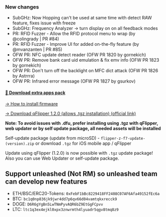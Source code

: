 ### New changes
* SubGHz: Now Hopping can't be used at same time with detect RAW feature, fixes issue with freeze 
* SubGHz: Frequency Analyzer -> turn display on on all feedback modes
* PR: RFID Fuzzer - Allow the RFID protocol menu to wrap (by @colingrady | PR #84)
* PR: RFID Fuzzer - Improve UI for added on-the-fly feature (by @mvanzanten | PR #85)
* OFW PR: NFC update detect reader (OFW PR 1820 by gornekich)
* OFW PR: Remove bank card uid emulation & fix emv info (OFW PR 1823 by gornekich)
* OFW PR: Don't turn off the backlight on MFC dict attack (OFW PR 1826 by Astrrra)
* OFW PR: Infrared error message (OFW PR 1827 by gsurkov)

#### [🎲 Download extra apps pack](https://download-directory.github.io/?url=https://github.com/UberGuidoZ/Flipper/tree/main/Applications/Unleashed)

[-> How to install firmware](https://github.com/Eng1n33r/flipperzero-firmware/blob/dev/documentation/HowToInstall.md)

[-> Download qFlipper 1.2.0 (allows .tgz installation) (official link)](https://update.flipperzero.one/builds/qFlipper/1.2.0/)

**Note: To avoid issues with .dfu, prefer installing using .tgz with qFlipper, web updater or by self update package, all needed assets will be installed**

Self-update package (update from microSD) - `flipper-z-f7-update-(version).zip` or download `.tgz` for iOS mobile app / qFlipper

Update using qFlipper (1.2.0) is now possible with `.tgz` update package! Also you can use Web Updater or self-update package.


## Support unleashed (Not RM) so unleashed team can develop new features
* ETH/BSC/ERC20-Tokens: `0xFebF1bBc8229418FF2408C07AF6Afa49152fEc6a`
* BTC: `bc1q0np836jk9jwr4dd7p6qv66d04vamtqkxrecck9`
* DOGE: `D6R6gYgBn5LwTNmPyvAQR6bZ9EtGgFCpvv`
* LTC: `ltc1q3ex4ejkl0xpx3znwrmth4lyuadr5qgv8tmq8z9`
